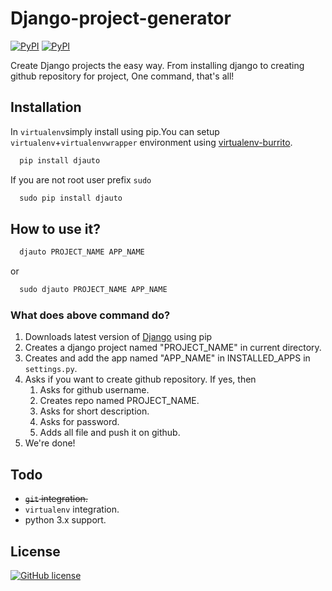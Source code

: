 # Django-project-generator
[![PyPI](https://img.shields.io/pypi/v/djauto.svg?style=flat-square)](https://pypi.python.org/pypi/djauto/)
[![PyPI](https://img.shields.io/pypi/pyversions/Djauto.svg?style=flat-square)](https://pypi.python.org/pypi/djauto/)

Create Django projects the easy way. From installing django to creating github repository for project, One command, that's all!

## Installation
In `virtualenv`simply install using pip.You can setup `virtualenv`+`virtualenvwrapper` environment using [virtualenv-burrito](https://github.com/brainsik/virtualenv-burrito).
```python
  pip install djauto
```
If you are not root user prefix `sudo`
```python
  sudo pip install djauto
```

## How to use it?
```python
  djauto PROJECT_NAME APP_NAME
```
or
```python
  sudo djauto PROJECT_NAME APP_NAME
```

### What does above command do?
1. Downloads latest version of [Django](https://www.djangoproject.com/) using pip
2. Creates a django project named "PROJECT_NAME" in current directory.
3. Creates and add the app named "APP_NAME" in INSTALLED_APPS in `settings.py`.
4. Asks if you want to create github repository. If yes, then
	1. Asks for github username.
	2. Creates repo named PROJECT_NAME.
	3. Asks for short description.
	4. Asks for password.
	5. Adds all file and push it on github.
5. We're done!

## Todo
- ~~`git` integration.~~
- `virtualenv` integration.
- python 3.x support.


## License
[![GitHub license](https://img.shields.io/github/license/mashape/apistatus.svg?style=flat-square)](https://pypi.python.org/pypi/djauto/)
